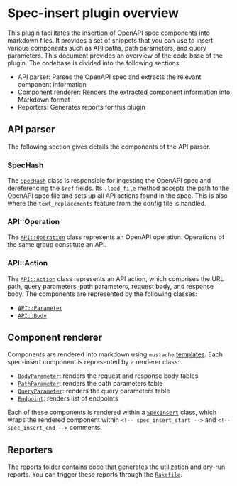 # Spec-insert plugin overview

This plugin facilitates the insertion of OpenAPI spec components into markdown files. It provides a set of snippets that you can use to insert various components such as API paths, path parameters, and query parameters. This document provides an overview of the code base of the plugin. The codebase is divided into the following sections:

- API parser: Parses the OpenAPI spec and extracts the relevant component information
- Component renderer: Renders the extracted component information into Markdown format
- Reporters: Generates reports for this plugin

## API parser

The following section gives details the components of the API parser.

### SpecHash

The [`SpecHash`](./lib/spec_hash.rb) class is responsible for ingesting the OpenAPI spec and dereferencing the `$ref` fields. Its `.load_file` method accepts the path to the OpenAPI spec file and sets up all API actions found in the spec. This is also where the `text_replacements` feature from the config file is handled.

### API::Operation

The [`API::Operation`](./lib/api/operation.rb) class represents an OpenAPI operation. Operations of the same group constitute an API.

### API::Action

The [`API::Action`](./lib/api/action.rb) class represents an API action, which comprises the URL path, query parameters, path parameters, request body, and response body. The components are represented by the following classes:

- [`API::Parameter`](./lib/api/parameter.rb)
- [`API::Body`](./lib/api/body.rb)

## Component renderer

Components are rendered into markdown using `mustache` [templates](./lib/renderers/templates). Each spec-insert component is represented by a renderer class:

- [`BodyParameter`](./lib/renderers/body_parameters.rb): renders the request and response body tables
- [`PathParameter`](./lib/renderers/path_parameters.rb): renders the path parameters table
- [`QueryParameter`](./lib/renderers/query_parameters.rb): renders the query parameters table
- [`Endpoint`](./lib/renderers/endpoints.rb): renders list of endpoints

Each of these components is rendered within a [`SpecInsert`](./lib/renderers/spec_insert.rb) class, which wraps the rendered component within `<!-- spec_insert_start -->` and `<!-- spec_insert_end -->` comments.

## Reporters

The [reports](./lib/reports) folder contains code that generates the utilization and dry-run reports. You can trigger these reports through the [`Rakefile`](Rakefile).
